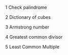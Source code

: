 1 Check palindrome

2 Dictionary of cubes

3 Armstrong number

4 Greatest common divisor

5 Least Common Multiple
